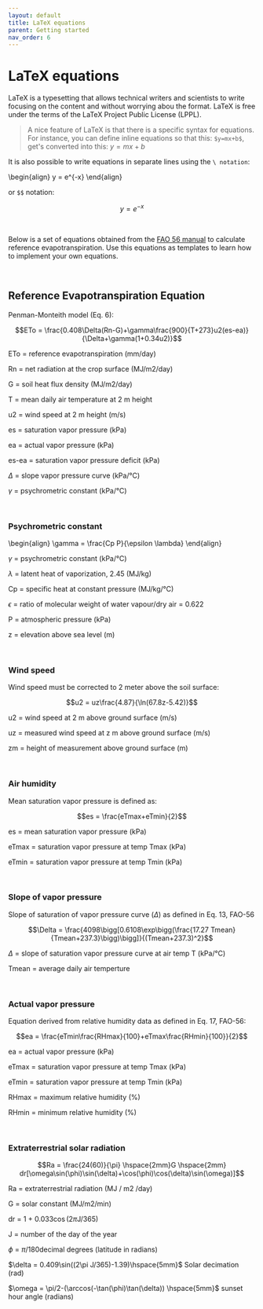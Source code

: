 ```yaml
---
layout: default
title: LaTeX equations
parent: Getting started
nav_order: 6
---
```


<script src='https://cdnjs.cloudflare.com/ajax/libs/mathjax/2.7.5/MathJax.js?config=TeX-MML-AM_CHTML' async></script>

# LaTeX equations

LaTeX is a typesetting that allows technical writers and scientists to write focusing on the content and without worrying abou the format. LaTeX is free under the terms of the LaTeX Project Public License (LPPL).

>A nice feature of LaTeX is that there is a specific syntax for equations. For instance, you can define inline equations so that this: `$y=mx+b$`, get's converted into this: $y=mx+b$

It is also possible to write equations in separate lines using the `\ notation`:

\begin{align}
y = e^{-x}
\end{align}

or `$$` notation:

$$y = e^{-x}$$

<br/>

Below is a set of equations obtained from the [FAO 56 manual](http://www.fao.org/docrep/X0490E/X0490E00.htm) to calculate reference evapotranspiration. Use this equations as templates to learn how to implement your own equations.

<br/>

## Reference Evapotranspiration Equation

Penman-Monteith model (Eq. 6):

$$ETo = \frac{0.408\Delta(Rn-G)+\gamma\frac{900}{T+273}u2(es-ea)}{\Delta+\gamma(1+0.34u2)}$$

ETo   = reference evapotranspiration (mm/day)

Rn    = net radiation at the crop surface (MJ/m2/day)

G     = soil heat flux density (MJ/m2/day)

T     = mean daily air temperature at 2 m height

u2    = wind speed at 2 m height (m/s)

es    = saturation vapor pressure (kPa)

ea    = actual vapor pressure (kPa)

es-ea = saturation vapor pressure deficit (kPa)

$\Delta$ = slope vapor pressure curve (kPa/°C)

$\gamma$ = psychrometric constant (kPa/°C)


<br/>

    
### Psychrometric constant  

\begin{align}
\gamma = \frac{Cp P}{\epsilon \lambda}
\end{align}

$\gamma$ = psychrometric constant (kPa/°C)

$\lambda$ = latent heat of vaporization, 2.45 (MJ/kg)

Cp = specific heat at constant pressure (MJ/kg/°C)

$\epsilon$ = ratio of molecular weight of water vapour/dry air = 0.622

P = atmospheric pressure (kPa)

z = elevation above sea level (m)


<br/>


### Wind speed 

Wind speed must be corrected to 2 meter above the soil surface:

$$u2 = uz\frac{4.87}{\ln(67.8z-5.42)}$$ 

u2 = wind speed at 2 m above ground surface (m/s)

uz = measured wind speed at z m above ground surface (m/s)

zm = height of measurement above ground surface (m)



<br/>


### Air humidity

Mean saturation vapor pressure is defined as:

$$es = \frac{eTmax+eTmin}{2}$$                                              

es = mean saturation vapor pressure (kPa)

eTmax = saturation vapor pressure at temp Tmax (kPa)

eTmin = saturation vapor pressure at temp Tmin (kPa)


<br/>


### Slope of vapor pressure
Slope of saturation of vapor pressure curve ($\Delta$) as defined in Eq. 13, FAO-56

$$\Delta = \frac{4098\bigg[0.6108\exp\bigg(\frac{17.27 Tmean}{Tmean+237.3}\bigg)\bigg]}{(Tmean+237.3)^2}$$   

$\Delta$ = slope of saturation vapor pressure curve at air temp T (kPa/°C)

Tmean = average daily air temperture

<br/>

### Actual vapor pressure 
Equation derived from relative humidity data as defined in Eq. 17, FAO-56:

$$ea = \frac{eTmin\frac{RHmax}{100}+eTmax\frac{RHmin}{100}}{2}$$ 

ea = actual vapor pressure (kPa)

eTmax = saturation vapor pressure at temp Tmax (kPa)

eTmin = saturation vapor pressure at temp Tmin (kPa)

RHmax = maximum relative humidity (%)

RHmin = minimum relative humidity (%)

<br/>

### Extraterrestrial solar radiation

$$Ra = \frac{24(60)}{\pi} \hspace{2mm}G \hspace{2mm} dr[\omega\sin(\phi)\sin(\delta)+\cos(\phi)\cos(\delta)\sin(\omega)]$$

Ra = extraterrestrial radiation (MJ / m2 /day)

G = solar constant (MJ/m2/min)   

dr = 1 + 0.033$\cos$(2$\pi$J/365)

J = number of the day of the year   

$\phi$ = $\pi$/180decimal degrees  (latitude in radians)     

$\delta = 0.409\sin((2\pi J/365)-1.39)\hspace{5mm}$ Solar decimation (rad)

$\omega = \pi/2-(\arccos(-\tan(\phi)\tan(\delta)) \hspace{5mm}$ sunset hour angle (radians)
